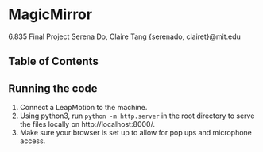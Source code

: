 # MagicMirror
6.835 Final Project
Serena Do, Claire Tang
{serenado, clairet}@mit.edu

## Table of Contents

## Running the code
1. Connect a LeapMotion to the machine.
2. Using python3, run `python -m http.server` in the root directory to serve the files locally on http://localhost:8000/.
3. Make sure your browser is set up to allow for pop ups and microphone access.

